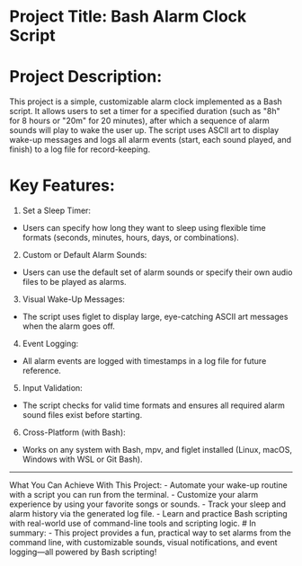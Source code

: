 # Project Title: Bash Alarm Clock Script
# Project Description:
This project is a simple, customizable alarm clock implemented as a Bash script. It allows users to set a timer for a specified duration (such as "8h" for 8 hours or "20m" for 20 minutes), after which a sequence of alarm sounds will play to wake the user up. The script uses ASCII art to display wake-up messages and logs all alarm events (start, each sound played, and finish) to a log file for record-keeping.
# Key Features:
1. Set a Sleep Timer:
- Users can specify how long they want to sleep using flexible time formats (seconds, minutes, hours, days, or combinations).
2. Custom or Default Alarm Sounds:
- Users can use the default set of alarm sounds or specify their own audio files to be played as alarms.
3. Visual Wake-Up Messages:
- The script uses figlet to display large, eye-catching ASCII art messages when the alarm goes off.
4. Event Logging:
- All alarm events are logged with timestamps in a log file for future reference.
5. Input Validation:
- The script checks for valid time formats and ensures all required alarm sound files exist before starting.
6. Cross-Platform (with Bash):
- Works on any system with Bash, mpv, and figlet installed (Linux, macOS, Windows with WSL or Git Bash).
<hr>
What You Can Achieve With This Project:
- Automate your wake-up routine with a script you can run from the terminal.
- Customize your alarm experience by using your favorite songs or sounds.
- Track your sleep and alarm history via the generated log file.
- Learn and practice Bash scripting with real-world use of command-line tools and scripting logic.
# In summary:
- This project provides a fun, practical way to set alarms from the command line, with customizable sounds, visual notifications, and event logging—all powered by Bash scripting!
